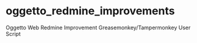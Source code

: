 oggetto_redmine_improvements
============================

Oggetto Web Redmine Improvement Greasemonkey/Tampermonkey User Script
